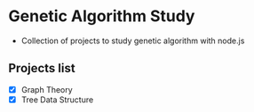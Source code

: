 # Genetic Algorithm Study

- Collection of projects to study genetic algorithm with node.js

## Projects list

- [x] Graph Theory
- [x] Tree Data Structure
